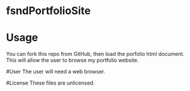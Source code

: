 # fsndPortfolioSite

# Usage
You can fork this repo from GitHub, then load the porfolio html document.
This will allow the user to browse my portfolio website.

#User
The user will need a web browser.

#License
These files are unlicensed.
